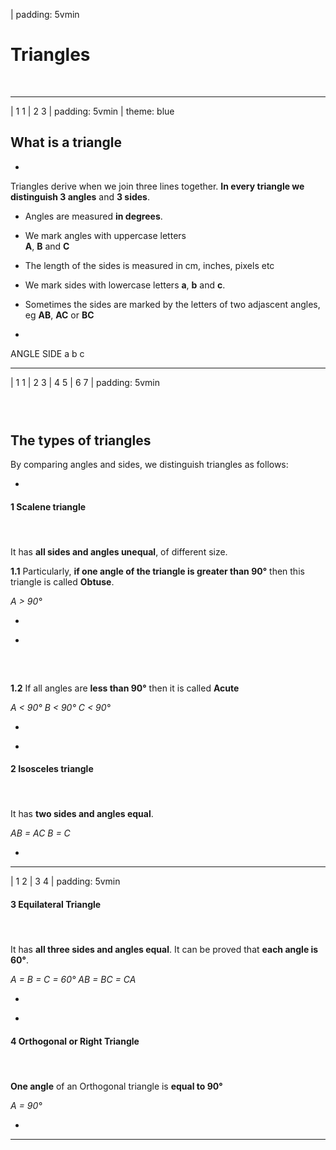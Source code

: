
| padding: 5vmin

# Triangles

&nbsp;


---


| 1 1
| 2 3
| padding: 5vmin
| theme: blue

## What is a triangle

-

Triangles derive when we join three lines together. 
**In every triangle we distinguish 3 angles** and **3 sides**.

- Angles are measured **in degrees**. 
- We mark angles with uppercase letters <br />**A**, **B** and **C** 

- The length of the sides is measured in cm, inches, pixels etc 
- We mark sides with lowercase letters **a**, **b** and **c**.
- Sometimes the sides are marked by the letters of two adjascent angles, eg **AB**, **AC** or **BC**

-

<f-scene grid class="fullWidthScene">
  <Triangle :points="[ [-1.5,1.5], [-1,-1.5], [1.5,0.5] ]" :angleMarkers="3" />
  <f-group position="0.8 0.42">
    <f-group rotation="0" >
      <f-line points="0 0, 0.3 0"></f-line>
      <f-line points="0.2 0.1, 0.3 0, 0.2 -0.1"></f-line>
    </f-group>
    <f-text position="-0.43 0" scale="0.7" :fill="color('blue')">ANGLE</f-text>
  </f-group>

  <f-group position="0.6 -1.2">
    <f-group rotation="120" >
      <f-line points="0 0, 0.3 0"></f-line>
      <f-line points="0.2 0.1, 0.3 0, 0.2 -0.1"></f-line>
    </f-group>
    <f-text position="0.3 -0.2" scale="0.7" :fill="color('blue')">SIDE</f-text>
  </f-group>

  <f-group position="0 0">
    <f-text :fill="color('green')" position="-1.5 0">a</f-text>
    <f-text :fill="color('green')" position="0.3 -0.8">b</f-text>
    <f-text :fill="color('green')" position="0.1 1.2">c</f-text>
  </f-group>
</f-scene>



---







| 1 1
| 2 3
| 4 5
| 6 7
| padding: 5vmin

### &nbsp;

## The types of triangles 

By comparing angles and sides, we distinguish triangles as follows: 

-

<!-- 2/3 -->

#### **1** Scalene triangle

#### &nbsp;

It has **all sides and angles unequal**, of different size.

**1.1** Particularly, **if one angle of the triangle is greater than 90°** then this triangle is called **Obtuse**.

<var class="blue">A &gt; 90°</var>

-

<f-scene grid class="fullWidthScene">
<Triangle :points="[ [-1, -1],[1.5,-1],[-1.5, 1] ]" :angleMarkers="1" />
</f-scene>

-

<!-- 4/5 -->

### &nbsp;

**1.2** If all angles are **less than 90°** then it is called **Acute**

<var class="blue">A &lt; 90°</var>
<var class="blue">B &lt; 90°</var>
<var class="blue">C &lt; 90°</var>

-

<f-scene grid class="fullWidthScene">
<Triangle :points="[ [-0.5, 1],[-1.5, -1],[1.5,-1] ]" :angleMarkers="3" />
</f-scene>

-

<!-- 6/7 -->

#### **2** Isosceles triangle

#### &nbsp;

It has **two sides and angles equal**.

<var class="blue">AB = AC</var>
<var class="blue">B = C</var>

-

<f-scene grid class="fullWidthScene">
<Triangle :points="[ [0,1],[-1.5,-0.5],[1.5,-0.5] ]" :angleMarkers="3" />
</f-scene>

---


| 1 2
| 3 4
| padding: 5vmin

<!-- 8/9 -->

#### **3** Equilateral Triangle

#### &nbsp;

It has **all three sides and angles equal**. 
It can be proved that **each angle is 60°**.

<var class="blue">A = B = C = 60°</var>
<var class="blue">AB = BC = CA</var>

-

<f-scene grid class="fullWidthScene">
<Triangle :points="[ [0,1.598],[-1.5,-1],[1.5,-1] ]" :angleMarkers="3" :angleInfo="true" />
</f-scene>

-

#### **4** Orthogonal or Right Triangle

#### &nbsp;

**One angle** of an Orthogonal triangle is **equal to 90°**

<var class="blue">A = 90°</var>

-

<f-scene grid class="fullWidthScene">
<Triangle :points="[ [-1,-1],[1.5,-1],[-1,1] ]" :angleMarkers="1" />
</f-scene>


---



